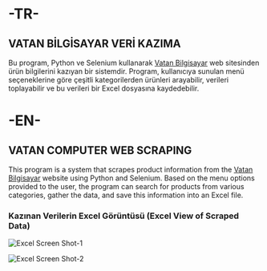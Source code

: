 # -TR-
## VATAN BİLGİSAYAR VERİ KAZIMA
Bu program, Python ve Selenium kullanarak [Vatan Bilgisayar](https://www.vatanbilgisayar.com/) web sitesinden ürün bilgilerini kazıyan bir sistemdir. Program, kullanıcıya sunulan menü seçeneklerine göre çeşitli kategorilerden ürünleri arayabilir, verileri toplayabilir ve bu verileri bir Excel dosyasına kaydedebilir.

# -EN-
## VATAN COMPUTER WEB SCRAPING
This program is a system that scrapes product information from the [Vatan Bilgisayar](https://www.vatanbilgisayar.com/) website using Python and Selenium. Based on the menu options provided to the user, the program can search for products from various categories, gather the data, and save this information into an Excel file.

### Kazınan Verilerin Excel Görüntüsü (Excel View of Scraped Data)
![Excel Screen Shot-1](https://github.com/user-attachments/assets/c4081704-cd63-4b00-8940-0224338c388b)

![Excel Screen Shot-2](https://github.com/user-attachments/assets/2cd4de22-cd6f-49f7-98bf-6c1a022f816e)

